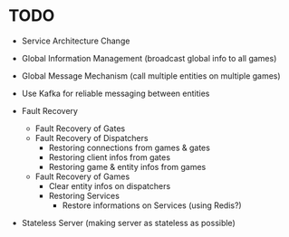 # TODO

* Service Architecture Change

* Global Information Management (broadcast global info to all games)

* Global Message Mechanism (call multiple entities on multiple games)

* Use Kafka for reliable messaging between entities

* Fault Recovery
    * Fault Recovery of Gates 
    * Fault Recovery of Dispatchers
        * Restoring connections from games & gates
        * Restoring client infos from gates 
        * Restoring game & entity infos from games
    * Fault Recovery of Games 
        * Clear entity infos on dispatchers
        * Restoring Services
            * Restore informations on Services (using Redis?)
            
* Stateless Server (making server as stateless as possible)
